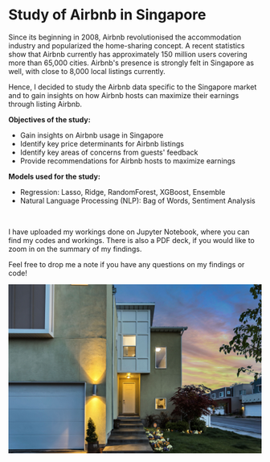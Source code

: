 # Study of Airbnb in Singapore

Since its beginning in 2008, Airbnb revolutionised the accommodation industry and popularized the home-sharing concept. A recent statistics show that Airbnb currently has approximately 150 million users covering more than 65,000 cities. Airbnb's presence is strongly felt in Singapore as well, with close to 8,000 local listings currently. 

Hence, I decided to study the Airbnb data specific to the Singapore market and to gain insights on how Airbnb hosts can maximize their earnings through listing Airbnb. 

__Objectives of the study:__
  - Gain insights on Airbnb usage in Singapore
  - Identify key price determinants for Airbnb listings
  - Identify key areas of concerns from guests' feedback
  - Provide recommendations for Airbnb hosts to maximize earnings
  
__Models used for the study:__
  - Regression: Lasso, Ridge, RandomForest, XGBoost, Ensemble
  - Natural Language Processing (NLP): Bag of Words, Sentiment Analysis

<br/>

I have uploaded my workings done on Jupyter Notebook, where you can find my codes and workings. There is also a PDF deck, if you would like to zoom in on the summary of my findings. 

Feel free to drop me a note if you have any questions on my findings or code!


![alt text](https://github.com/JYQuek/Capstone/blob/master/Image.jpg?raw=true)
